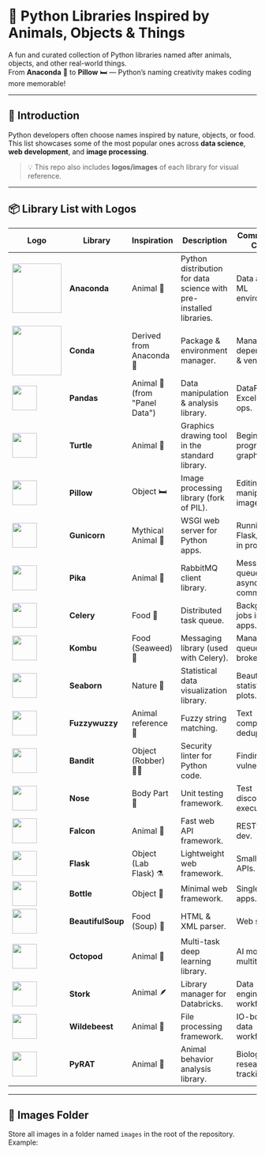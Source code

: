 # 🐍 Python Libraries Inspired by Animals, Objects & Things

A fun and curated collection of Python libraries named after animals, objects, and other real-world things.  
From **Anaconda** 🐍 to **Pillow** 🛏️ — Python’s naming creativity makes coding more memorable!

---

## 📖 Introduction
Python developers often choose names inspired by nature, objects, or food.  
This list showcases some of the most popular ones across **data science**, **web development**, and **image processing**.

> 💡 This repo also includes **logos/images** of each library for visual reference.

---

## 📦 Library List with Logos

| Logo | Library | Inspiration | Description | Common Use Cases |
|------|---------|-------------|-------------|------------------|
| <img src="https://tse2.mm.bing.net/th/id/OIP.U4_YW2I443Modrtb8Hu_IAHaE5?rs=1&pid=ImgDetMain" width="100"> | **Anaconda** | Animal 🐍 | Python distribution for data science with pre-installed libraries. | Data analysis, ML environments. |
| <img src="https://tse3.mm.bing.net/th/id/OIP.Ysfee5U6yBjGOYd3jiyPLAHaFK?rs=1&pid=ImgDetMain" width="100"> | **Conda** | Derived from Anaconda 🐍 | Package & environment manager. | Managing dependencies & venvs. |
| <img src="images/pandas.png" width="50"> | **Pandas** | Animal 🐼 (from "Panel Data") | Data manipulation & analysis library. | DataFrames, Excel-like ops. |
| <img src="images/turtle.png" width="50"> | **Turtle** | Animal 🐢 | Graphics drawing tool in the standard library. | Beginner programming, graphics. |
| <img src="images/pillow.png" width="50"> | **Pillow** | Object 🛏️ | Image processing library (fork of PIL). | Editing & manipulating images. |
| <img src="images/gunicorn.png" width="50"> | **Gunicorn** | Mythical Animal 🦄 | WSGI web server for Python apps. | Running Flask/Django in prod. |
| <img src="images/pika.png" width="50"> | **Pika** | Animal 🐇 | RabbitMQ client library. | Messaging queues & async comms. |
| <img src="images/celery.png" width="50"> | **Celery** | Food 🌿 | Distributed task queue. | Background jobs in web apps. |
| <img src="images/kombu.png" width="50"> | **Kombu** | Food (Seaweed) 🌊 | Messaging library (used with Celery). | Managing queues & brokers. |
| <img src="images/seaborn.png" width="50"> | **Seaborn** | Nature 🌊 | Statistical data visualization library. | Beautiful statistical plots. |
| <img src="images/fuzzywuzzy.png" width="50"> | **Fuzzywuzzy** | Animal reference 🐻 | Fuzzy string matching. | Text comparison & deduplication. |
| <img src="images/bandit.png" width="50"> | **Bandit** | Object (Robber) 🏴‍☠️ | Security linter for Python code. | Finding vulnerabilities. |
| <img src="images/nose.png" width="50"> | **Nose** | Body Part 👃 | Unit testing framework. | Test discovery & execution. |
| <img src="images/falcon.png" width="50"> | **Falcon** | Animal 🦅 | Fast web API framework. | RESTful API dev. |
| <img src="images/flask.png" width="50"> | **Flask** | Object (Lab Flask) ⚗️ | Lightweight web framework. | Small apps & APIs. |
| <img src="images/bottle.png" width="50"> | **Bottle** | Object 🍾 | Minimal web framework. | Single-file apps. |
| <img src="images/beautifulsoup.png" width="50"> | **BeautifulSoup** | Food (Soup) 🍲 | HTML & XML parser. | Web scraping. |
| <img src="images/octopod.png" width="50"> | **Octopod** | Animal 🐙 | Multi-task deep learning library. | AI model multitasking. |
| <img src="images/stork.png" width="50"> | **Stork** | Animal 🪶 | Library manager for Databricks. | Data engineering workflows. |
| <img src="images/wildebeest.png" width="50"> | **Wildebeest** | Animal 🐃 | File processing framework. | IO-bound data workflows. |
| <img src="images/pyrat.png" width="50"> | **PyRAT** | Animal 🐀 | Animal behavior analysis library. | Biology research tracking. |

---

## 📂 Images Folder
Store all images in a folder named `images` in the root of the repository.  
Example:
